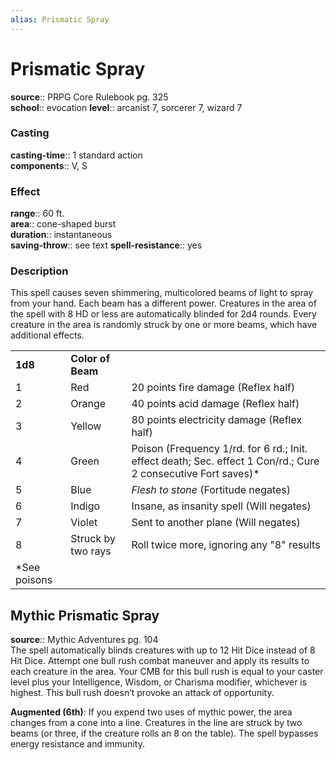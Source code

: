 ```yaml
---
alias: Prismatic Spray
---
```


# Prismatic Spray 

**source**:: PRPG Core Rulebook pg. 325  
**school**:: evocation
**level**:: arcanist 7, sorcerer 7, wizard 7

### Casting 

**casting-time**:: 1 standard action  
**components**:: V, S

### Effect 

**range**:: 60 ft.  
**area**:: cone-shaped burst  
**duration**:: instantaneous  
**saving-throw**:: see text
**spell-resistance**:: yes

### Description 

This spell causes seven shimmering, multicolored beams of light to spray from your hand. Each beam has a different power. Creatures in the area of the spell with 8 HD or less are automatically blinded for 2d4 rounds. Every creature in the area is randomly struck by one or more beams, which have additional effects.  
  

|               |                    |                                                                                                                |
|---------------|--------------------|----------------------------------------------------------------------------------------------------------------|
| **1d8**       | **Color of Beam**  |                                                                                                                |
| 1             | Red                | 20 points fire damage (Reflex half)                                                                            |
| 2             | Orange             | 40 points acid damage (Reflex half)                                                                            |
| 3             | Yellow             | 80 points electricity damage (Reflex half)                                                                     |
| 4             | Green              | Poison (Frequency 1/rd. for 6 rd.; Init. effect death; Sec. effect 1 Con/rd.; Cure 2 consecutive Fort saves)\* |
| 5             | Blue               | *Flesh to stone* (Fortitude negates)                                                                           |
| 6             | Indigo             | Insane, as insanity spell (Will negates)                                                                       |
| 7             | Violet             | Sent to another plane (Will negates)                                                                           |
| 8             | Struck by two rays | Roll twice more, ignoring any "8" results                                                                      |
| \*See poisons |                    |                                                                                                                |

## Mythic Prismatic Spray 

**source**:: Mythic Adventures pg. 104  
The spell automatically blinds creatures with up to 12 Hit Dice instead of 8 Hit Dice. Attempt one bull rush combat maneuver and apply its results to each creature in the area. Your CMB for this bull rush is equal to your caster level plus your Intelligence, Wisdom, or Charisma modifier, whichever is highest. This bull rush doesn’t provoke an attack of opportunity.  
  
**Augmented (6th)**: If you expend two uses of mythic power, the area changes from a cone into a line. Creatures in the line are struck by two beams (or three, if the creature rolls an 8 on the table). The spell bypasses energy resistance and immunity.
